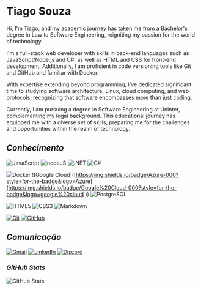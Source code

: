 # **Tiago Souza**
Hi, I'm Tiago, and my academic journey has taken me from a Bachelor's degree in Law to Software Engineering, reigniting my passion for the world of technology.

I'm a full-stack web developer with skills in back-end languages such as JavaScript/Node.js and C#, as well as HTML and CSS for front-end development. Additionally, I am proficient in code versioning tools like Git and GitHub and familiar with Docker.

With expertise extending beyond programming, I've dedicated significant time to studying software architecture, Linux, cloud computing, and web protocols, recognizing that software encompasses more than just coding.

Currently, I am pursuing a degree in Software Engineering at Uninter, complementing my legal background. This educational journey has equipped me with a diverse set of skills, preparing me for the challenges and opportunities within the realm of technology.


## *Conhecimento*


![JavaScript](https://img.shields.io/badge/JavaScript-000?style=for-the-badge&logo=javascript&logoColor=30A3DC) ![nodeJS](https://img.shields.io/badge/nodeJS-000?style=for-the-badge&logo=Node) ![.NET](https://img.shields.io/badge/.NET-000?style=for-the-badge) ![C#](https://img.shields.io/badge/C%23-000?style=for-the-badge&logo=C%23)


![Docker](https://img.shields.io/badge/Docker-000?style=for-the-badge&logo=docker) ![Google Cloud]([https://img.shields.io/badge/Azure-000?style=for-the-badge&logo=Azure](https://img.shields.io/badge/Google%20Cloud-000?style=for-the-badge&logo=google%20cloud
)) ![PostgreSQL](https://img.shields.io/badge/PostgreSQL-000?style=for-the-badge&logo=PostgreSQL)


![HTML5](https://img.shields.io/badge/HTML-000?style=for-the-badge&logo=html5&logoColor=30A3DC) ![CSS3](https://img.shields.io/badge/CSS3-000?style=for-the-badge&logo=css3&logoColor=E94D5F) ![Markdown](https://img.shields.io/badge/Markdown-000?style=for-the-badge&logo=markdown)


[![Git](https://img.shields.io/badge/Git-000?style=for-the-badge&logo=git&logoColor=E94D5F)](https://git-scm.com/doc) [![GitHub](https://img.shields.io/badge/GitHub-000?style=for-the-badge&logo=github&logoColor=30A3DC)](https://docs.github.com/)


## *Comunicação*

[![Gmail](https://img.shields.io/badge/Gmail-000?style=for-the-badge&logo=Gmail)](mailto:tiago0214@gmail.com)
[![LinkedIn](https://img.shields.io/badge/LinkedIn-000?style=for-the-badge&logo=LinkedIn)](https://linkedin.com/in/tiago-souza-ba234b11a)
[![Discord](https://img.shields.io/badge/Discord-000?style=for-the-badge&logo=discord)](https://discordapp.com/users/327618059642732544)

### *GitHub Stats*
![GitHub Stats](https://github-readme-stats.vercel.app/api?username=tiago0214&theme=transparent&bg_color=000&border_color=30A3DC&show_icons=true&icon_color=30A3DC&title_color=E94D5F&text_color=FFF&hide_title=true&hide=stars)

